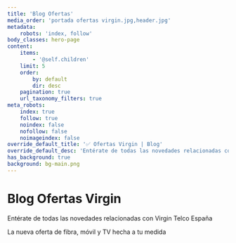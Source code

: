 ```yaml
---
title: 'Blog Ofertas'
media_order: 'portada ofertas virgin.jpg,header.jpg'
metadata:
    robots: 'index, follow'
body_classes: hero-page
content:
    items:
        - '@self.children'
    limit: 5
    order:
        by: default
        dir: desc
    pagination: true
    url_taxonomy_filters: true
meta_robots:
    index: true
    follow: true
    noindex: false
    nofollow: false
    noimageindex: false
override_default_title: '✅ Ofertas Virgin | Blog'
override_default_desc: 'Entérate de todas las novedades relacionadas con la llegada de Virgin telco a España: ofertas, tarifas, comparativas, etc. Todo lo que necesitas saber sobre la nueva opción de fibra, móvil y TV.'
has_background: true
background: bg-main.png
---
```


# Blog Ofertas Virgin

Entérate de todas las novedades relacionadas con Virgin Telco España

La nueva oferta de fibra, móvil y TV hecha a tu medida